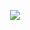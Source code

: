 <p align="center">
<img src="https://komarev.com/ghpvc/?username=Iovejoy&color=5C5C5C&style=flat-square&label=⠀⠀´ཀ`⠀⠀">
